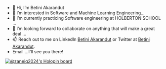 - 👋 Hi, I’m Betini Akarandut
- 👀 I’m interested in Software and Machine Learning Engineering...
- 🌱 I’m currently practicing Software engineering at HOLBERTON SCHOOL ...
- 💞️ I’m looking forward to collaborate on anything that will make a great deal ...
- 📫 Reach out to me on LinkedIn [Betini Akarandut](https://www.linkedin.com/in/betini-akarandut-24654321a/) or Twitter at [Betini Akarandut](https://twitter.com/zanelloris).
- Email ...I'll see you there!

<!---
betiniakarandut/betiniakarandut is a ✨ special ✨ repository because its `README.md` (this file) appears on your GitHub profile.
You can click the Preview link to take a look at your changes.
--->
[![@zaneiq2024's Holopin board](https://holopin.me/zaneiq2024)](https://holopin.io/@zaneiq2024)
